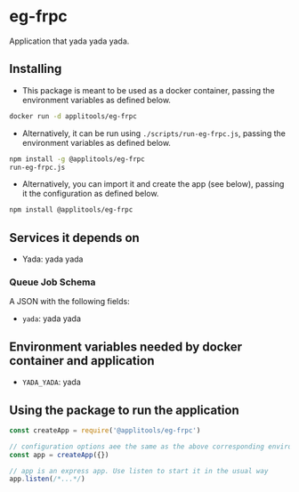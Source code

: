 # eg-frpc

Application that yada yada yada.

## Installing

* This package is meant to be used as a docker container, passing the environment variables as defined below.

```sh
docker run -d applitools/eg-frpc
```

* Alternatively, it can be run using `./scripts/run-eg-frpc.js`,
  passing the environment variables as defined below.

```sh
npm install -g @applitools/eg-frpc
run-eg-frpc.js
```

* Alternatively, you can import it and create the app (see below), passing it the configuration as defined below.

```sh
npm install @applitools/eg-frpc
```

## Services it depends on

* Yada: yada yada

### Queue Job Schema

A JSON with the following fields:

* `yada`: yada yada

## Environment variables needed by docker container and application

* `YADA_YADA`: yada

## Using the package to run the application

```js
const createApp = require('@applitools/eg-frpc')

// configuration options aee the same as the above corresponding environment variables
const app = createApp({})

// app is an express app. Use listen to start it in the usual way
app.listen(/*...*/)
```
